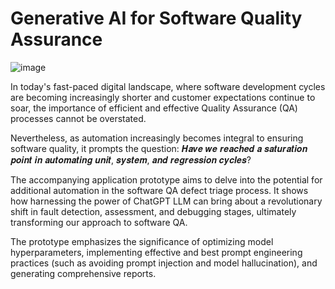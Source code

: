 # Generative AI for Software Quality Assurance
![image](https://github.com/Moh-Nafi/Generative_AI/assets/133475571/6e2ace4b-cccc-464a-9d7d-ae033843c5ad)<br/>


In today's fast-paced digital landscape, where software development cycles are becoming increasingly shorter and customer expectations continue to soar, the importance of efficient and effective Quality Assurance (QA) processes cannot be overstated.

Nevertheless, as automation increasingly becomes integral to ensuring software quality, it prompts the question: 𝑯𝒂𝒗𝒆 𝒘𝒆 𝒓𝒆𝒂𝒄𝒉𝒆𝒅 𝒂 𝒔𝒂𝒕𝒖𝒓𝒂𝒕𝒊𝒐𝒏 𝒑𝒐𝒊𝒏𝒕 𝒊𝒏 𝒂𝒖𝒕𝒐𝒎𝒂𝒕𝒊𝒏𝒈 𝒖𝒏𝒊𝒕, 𝒔𝒚𝒔𝒕𝒆𝒎, 𝒂𝒏𝒅 𝒓𝒆𝒈𝒓𝒆𝒔𝒔𝒊𝒐𝒏 𝒄𝒚𝒄𝒍𝒆𝒔?

The accompanying application prototype aims to delve into the potential for additional automation in the software QA defect triage process. It shows how harnessing the power of ChatGPT LLM can bring about a revolutionary shift in fault detection, assessment, and debugging stages, ultimately transforming our approach to software QA.

The prototype emphasizes the significance of optimizing model hyperparameters, implementing effective and best prompt engineering practices (such as avoiding prompt injection and model hallucination), and generating comprehensive reports.

